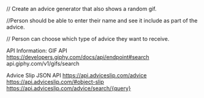 // Create an advice generator that also shows a random gif.

//Person should be able to enter their name and see it include as part of the advice.

// Person can choose which type of advice they want to receive.

API Information:
GIF API
https://developers.giphy.com/docs/api/endpoint#search
api.giphy.com/v1/gifs/search

Advice Slip JSON API
https://api.adviceslip.com/advice
https://api.adviceslip.com/#object-slip
https://api.adviceslip.com/advice/search/{query}

